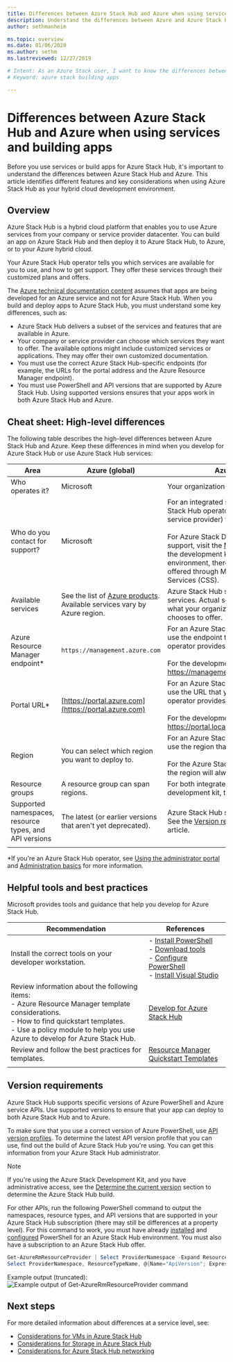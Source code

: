 ```yaml
---
title: Differences between Azure Stack Hub and Azure when using services and building apps
description: Understand the differences between Azure and Azure Stack Hub when using services and building apps.
author: sethmanheim

ms.topic: overview
ms.date: 01/06/2020
ms.author: sethm
ms.lastreviewed: 12/27/2019

# Intent: As an Azure Stack user, I want to know the differences between Azure and Azure stack when using services and building apps.
# Keyword: azure stack building apps

---
```



# Differences between Azure Stack Hub and Azure when using services and building apps

Before you use services or build apps for Azure Stack Hub, it's important to understand the differences between Azure Stack Hub and Azure. This article identifies different features and key considerations when using Azure Stack Hub as your hybrid cloud development environment.

## Overview

Azure Stack Hub is a hybrid cloud platform that enables you to use Azure services from your company or service provider datacenter. You can build an app on Azure Stack Hub and then deploy it to Azure Stack Hub, to Azure, or to your Azure hybrid cloud.

Your Azure Stack Hub operator tells you which services are available for you to use, and how to get support. They offer these services through their customized plans and offers.

The [Azure technical documentation content](/azure) assumes that apps are being developed for an Azure service and not for Azure Stack Hub. When you build and deploy apps to Azure Stack Hub, you must understand some key differences, such as:

* Azure Stack Hub delivers a subset of the services and features that are available in Azure.
* Your company or service provider can choose which services they want to offer. The available options might include customized services or applications. They may offer their own customized documentation.
* You must use the correct Azure Stack Hub-specific endpoints (for example, the URLs for the portal address and the Azure Resource Manager endpoint).
* You must use PowerShell and API versions that are supported by Azure Stack Hub. Using supported versions ensures that your apps work in both Azure Stack Hub and Azure.

## Cheat sheet: High-level differences

The following table describes the high-level differences between Azure Stack Hub and Azure. Keep these differences in mind when you develop for Azure Stack Hub or use Azure Stack Hub services:

| Area | Azure (global) | Azure Stack Hub |
| -------- | ------------- | ----------|
| Who operates it? | Microsoft | Your organization or service provider.|
| Who do you contact for support? | Microsoft | For an integrated system, contact your Azure Stack Hub operator (at your organization or service provider) for support.<br><br>For Azure Stack Development Kit (ASDK) support, visit the [Microsoft forums](https://social.msdn.microsoft.com/Forums/en-US/home?forum=AzureStack). Because the development kit is an evaluation environment, there's no official support offered through Microsoft Customer Support Services (CSS).
| Available services | See the list of [Azure products](https://azure.microsoft.com/services/?b=17.04b). Available services vary by Azure region. | Azure Stack Hub supports a subset of Azure services. Actual services will vary based on what your organization or service provider chooses to offer.
| Azure Resource Manager endpoint* | `https://management.azure.com` | For an Azure Stack Hub integrated system, use the endpoint that your Azure Stack Hub operator provides.<br><br>For the development kit, use: https://management.local.azurestack.external.
| Portal URL* | [https://portal.azure.com](https://portal.azure.com) | For an Azure Stack Hub integrated system, use the URL that your Azure Stack Hub operator provides.<br><br>For the development kit, use: https://portal.local.azurestack.external.
| Region | You can select which region you want to deploy to. | For an  Azure Stack Hub integrated system, use the region that's available on your system.<br><br>For the Azure Stack Development Kit (ASDK), the region will always be **local**.
| Resource groups | A resource group can span regions. | For both integrated systems and the development kit, there's only one region.
|Supported namespaces, resource types, and API versions | The latest (or earlier versions that aren't yet deprecated). | Azure Stack Hub supports specific versions. See the [Version requirements](#version-requirements) section of this article.
| | |

*If you're an Azure Stack Hub operator, see [Using the administrator portal](../operator/azure-stack-manage-portals.md) and [Administration basics](../operator/azure-stack-manage-basics.md) for more information.

## Helpful tools and best practices

Microsoft provides tools and guidance that help you develop for Azure Stack Hub.

| Recommendation | References |
| -------- | ------------- |
| Install the correct tools on your developer workstation. | - [Install PowerShell](../operator/azure-stack-powershell-install.md)<br>- [Download tools](../operator/azure-stack-powershell-download.md)<br>- [Configure PowerShell](azure-stack-powershell-configure-user.md)<br>- [Install Visual Studio](azure-stack-install-visual-studio.md)
| Review information about the following items:<br>- Azure Resource Manager template considerations.<br>- How to find quickstart templates.<br>- Use a policy module to help you use Azure to develop for Azure Stack Hub. | [Develop for Azure Stack Hub](azure-stack-developer.md) |
| Review and follow the best practices for templates. | [Resource Manager Quickstart Templates](https://aka.ms/aa6yz42)
| | |

## Version requirements

Azure Stack Hub supports specific versions of Azure PowerShell and Azure service APIs. Use supported versions to ensure that your app can deploy to both Azure Stack Hub and to Azure.

To make sure that you use a correct version of Azure PowerShell, use [API version profiles](azure-stack-version-profiles.md). To determine the latest API version profile that you can use, find out the build of Azure Stack Hub you're using. You can get this information from your Azure Stack Hub administrator.

> [!NOTE]
> If you're using the Azure Stack Development Kit, and you have administrative access, see the [Determine the current version](../operator/azure-stack-updates.md) section to determine the Azure Stack Hub build.

For other APIs, run the following PowerShell command to output the namespaces, resource types, and API versions that are supported in your Azure Stack Hub subscription (there may still be differences at a property level). For this command to work, you must have already [installed](../operator/azure-stack-powershell-install.md) and [configured](azure-stack-powershell-configure-user.md) PowerShell for an Azure Stack Hub environment. You must also have a subscription to an Azure Stack Hub offer.

```powershell
Get-AzureRmResourceProvider | Select ProviderNamespace -Expand ResourceTypes | Select * -Expand ApiVersions | `
Select ProviderNamespace, ResourceTypeName, @{Name="ApiVersion"; Expression={$_}} 
```

Example output (truncated):
![Example output of Get-AzureRmResourceProvider command](media/azure-stack-considerations/image1.png)

## Next steps

For more detailed information about differences at a service level, see:

* [Considerations for VMs in Azure Stack Hub](azure-stack-vm-considerations.md)
* [Considerations for Storage in Azure Stack Hub](azure-stack-acs-differences.md)
* [Considerations for Azure Stack Hub networking](azure-stack-network-differences.md)
